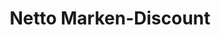 ---
title: "Netto Marken-Discount"
url: /goerlitz/netto-marken-discount-biesnitzer-strasse/
shop: Supermarkt
---